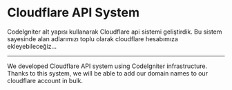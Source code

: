 # Cloudflare API System
 CodeIgniter alt yapısı kullanarak Cloudflare api sistemi geliştirdik. Bu sistem sayesinde alan adlarımızı toplu olarak cloudflare hesabımıza ekleyebileceğiz...
 
 -----------------
 
 We developed Cloudflare API system using CodeIgniter infrastructure. Thanks to this system, we will be able to add our domain names to our cloudflare account in bulk.
